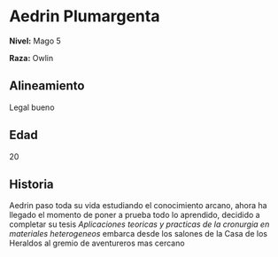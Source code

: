 # Aedrin Plumargenta

**Nivel:** Mago 5

**Raza:** Owlin

## Alineamiento
Legal bueno

## Edad
20

## Historia
Aedrin paso toda su vida estudiando el conocimiento arcano, ahora ha llegado el momento de poner a prueba todo lo aprendido, decidido a completar su tesis *Aplicaciones teoricas y practicas de la cronurgia en materiales heterogeneos* embarca desde los salones de la Casa de los Heraldos al gremio de aventureros mas cercano

